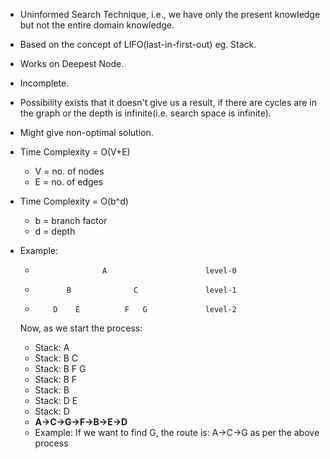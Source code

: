 - Uninformed Search Technique, i.e., we have only the present knowledge but not the entire domain knowledge.
- Based on the concept of LIFO(last-in-first-out) eg. Stack.
- Works on Deepest Node.
- Incomplete.
- Possibility exists that it doesn't give us a result, if there are cycles are in the graph or the depth is infinite(i.e. search space is infinite).
- Might give non-optimal solution.
- Time Complexity = O(V+E)
   * V = no. of nodes
   * E = no. of edges
- Time Complexity = O(b^d)
   * b = branch factor
   * d = depth

- Example:
  *                    A                      level-0
  *            B              C               level-1
  *         D    E          F   G             level-2
  Now, as we start the process:
   * Stack: A                    
   * Stack: B C
   * Stack: B F G
   * Stack: B F 
   * Stack: B
   * Stack: D E
   * Stack: D
   * **A->C->G->F->B->E->D**
   * Example: If we want to find G, the route is: A->C->G as per the above process
